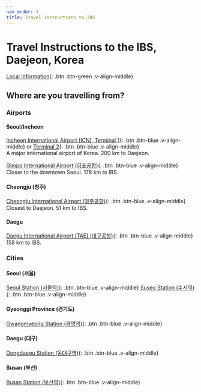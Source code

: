 ```yaml
---
nav_order: 1
title: Travel Instructions to IBS
---
```

# Travel Instructions to the IBS, Daejeon, Korea

[Local Information](/localinfo/){: .btn .btn-green .v-align-middle}

## Where are you travelling from?

### Airports

#### Seoul/Incheon

[Incheon International Airport (ICN), Terminal 1](/icn/){: .btn .btn-blue .v-align-middle} or [Terminal 2](/icn2/){: .btn .btn-blue .v-align-middle}\
A major international airport of Korea. 200 km to Daejeon.

[Gimpo International Airport (김포공항)](/gmp/){: .btn .btn-blue .v-align-middle}\
Closer to the downtown Seoul. 178 km to IBS.

#### Cheongju (청주)

[Cheongju International Airport (청주공항)](/cjj/){: .btn .btn-blue .v-align-middle} \
Closest to Daejeon. 51 km to IBS.

#### Daegu

[Daegu International Airport (TAE) (대구공항)](/tae/){: .btn .btn-blue .v-align-middle} \
158 km to IBS.

### Cities

#### Seoul (서울)

[Seoul Station (서울역)](/seoul/){: .btn .btn-blue .v-align-middle} [Suseo Station (수서역)](/suseo/){: .btn .btn-blue .v-align-middle} 

#### Gyeonggi Province (경기도)

[Gwangmyeong Station (광명역)](/gwangmyeong/){: .btn .btn-blue .v-align-middle}
  
#### Daegu (대구)

[Dongdaegu Station (동대구역)](/dongdaegu/){: .btn .btn-blue .v-align-middle}

#### Busan (부산)

[Busan Station (부산역)](/busan/){: .btn .btn-blue .v-align-middle}

<div id="map"></div>
<script language="javascript">
        var greenIcon = new L.Icon({
  iconUrl: 'https://raw.githubusercontent.com/pointhi/leaflet-color-markers/master/img/marker-icon-2x-green.png',
  shadowUrl: 'https://unpkg.com/leaflet@1.9.4/dist/images/marker-shadow.png',
  iconSize: [25, 41],
  iconAnchor: [12, 41],
  popupAnchor: [1, -34],
  shadowSize: [41, 41]
});
var redIcon = new L.Icon({
  iconUrl: 'https://raw.githubusercontent.com/pointhi/leaflet-color-markers/master/img/marker-icon-2x-red.png',
  shadowUrl: 'https://unpkg.com/leaflet@1.9.4/dist/images/marker-shadow.png',
  iconSize: [25, 41],
  iconAnchor: [12, 41],
  popupAnchor: [1, -34],
  shadowSize: [41, 41]
});
    var map = L.map('map').setView([36.376419,127.385482], 7);
    L.tileLayer('https://{s}.tile.openstreetmap.de/{z}/{x}/{y}.png', {
        maxZoom: 19,
        attribution: '&copy; <a href="https://www.openstreetmap.org/copyright">OpenStreetMap</a> contributors'
    }).addTo(map);
    L.control.scale().addTo(map);
    {% for dest in site.destinations %}
    {% if dest.lat and dest.long %}
        {% if dest.slug== "dimag" %}
        L.marker([{{ dest.lat }}, {{ dest.long }}],{icon:redIcon}).addTo(map)
        .bindPopup('<b>{{ dest.title }}</b>')
        .openPopup();
        {%else%}
        L.marker([{{ dest.lat }}, {{ dest.long }}]).addTo(map)
        .bindPopup('<b>{{ dest.title }}</b>');
        {%endif%}
    {% endif %}
    {% endfor %}
    {% for dest in site.origins %}
    {% if dest.lat and dest.long %}
    L.marker([{{ dest.lat }}, {{ dest.long }}],{icon:greenIcon}).addTo(map)
        .bindPopup('<b><a href="/{{dest.slug}}/">{{ dest.title }}</a></b>');
    {% endif %}
    {% endfor %}
</script>


